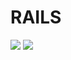 # RAILS

![](https://img.shields.io/badge/Ruby-2.6.5-red) ![](https://img.shields.io/badge/Rails-6.0.1-orange)
